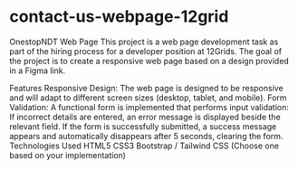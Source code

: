 # contact-us-webpage-12grid

OnestopNDT Web Page
This project is a web page development task as part of the hiring process for a developer position at 12Grids. The goal of the project is to create a responsive web page based on a design provided in a Figma link.

Features
Responsive Design: The web page is designed to be responsive and will adapt to different screen sizes (desktop, tablet, and mobile).
Form Validation: A functional form is implemented that performs input validation:
If incorrect details are entered, an error message is displayed beside the relevant field.
If the form is successfully submitted, a success message appears and automatically disappears after 5 seconds, clearing the form.
Technologies Used
HTML5
CSS3
Bootstrap / Tailwind CSS (Choose one based on your implementation)
